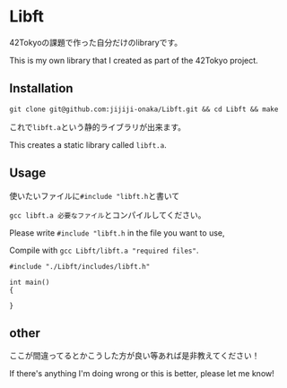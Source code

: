 # Libft
42Tokyoの課題で作った自分だけのlibraryです。

This is my own library that I created as part of the 42Tokyo project.

## Installation
```
git clone git@github.com:jijiji-onaka/Libft.git && cd Libft && make
```

これで`libft.a`という静的ライブラリが出来ます。

This creates a static library called `libft.a`.


## Usage
使いたいファイルに`#include "libft.h`と書いて

`gcc libft.a 必要なファイル`とコンパイルしてください。

Please write `#include "libft.h` in the file you want to use,

Compile with `gcc Libft/libft.a "required files"`.

```
#include "./Libft/includes/libft.h"

int main()
{

}
```

## other
ここが間違ってるとかこうした方が良い等あれば是非教えてください！

If there's anything I'm doing wrong or this is better, please let me know!
